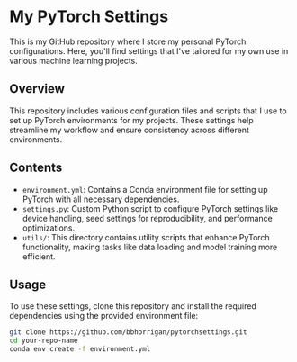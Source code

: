 # My PyTorch Settings
This is my GitHub repository where I store my personal PyTorch configurations. Here, you'll find settings that I've tailored for my own use in various machine learning projects.

## Overview

This repository includes various configuration files and scripts that I use to set up PyTorch environments for my projects. These settings help streamline my workflow and ensure consistency across different environments.

## Contents

- `environment.yml`: Contains a Conda environment file for setting up PyTorch with all necessary dependencies.
- `settings.py`: Custom Python script to configure PyTorch settings like device handling, seed settings for reproducibility, and performance optimizations.
- `utils/`: This directory contains utility scripts that enhance PyTorch functionality, making tasks like data loading and model training more efficient.

## Usage

To use these settings, clone this repository and install the required dependencies using the provided environment file:

```bash
git clone https://github.com/bbhorrigan/pytorchsettings.git
cd your-repo-name
conda env create -f environment.yml
